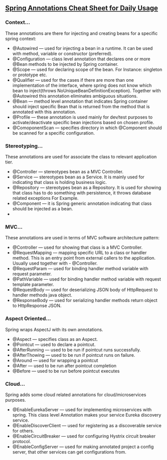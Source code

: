## [Spring Annotations Cheat Sheet for Daily Usage](https://azeynalli1990.medium.com/spring-annotations-cheat-sheet-for-daily-usage-45c596d2d81f)

### Context…

These annotations are there for injecting and creating beans for a specific spring context:
- @Autowired — used for injecting a bean in a runtime. It can be used with method, variable or constructor (preferred).
- @Configuration — class level annotation that declares one or more @Bean methods to be injected by Spring container.
- @Scope — used for declaring scope of the bean. For Instance: singleton or prototype etc.
- @Qualifier — used for the cases if there are more than one implementation of the interface, where spring does not know which bean to inject(throws NoUniqueBeanDefinitionException). Together with @Autowired this annotation eliminates ambiguous situations.
- @Bean — method level annotation that indicates Spring container should inject specific Bean that is returned from the method that is annotated with this annotation.
- @Profile — these annotation is used mainly for dev/test purposes to activate/deactivate specific bean injections based on chosen profile.
- @ComoponentScan — specifies directory in which @Component should be scanned for a specific configuration.

### Stereotyping…

These annotations are used for associate the class to relevant application tier.
- @Controller — stereotypes bean as a MVC Controller.
- @Service — stereotypes bean as a Service. It is mainly used for indicating that class is holding business logic.
- @Repository — stereotypes bean as a Repository. It is used for showing that class has to do something with persistence, it throws database related exceptions For Example.
- @Component — it is Spring generic annotation indicating that class should be injected as a bean.
- 
### MVC…

These annotations are used in terms of MVC software architecture pattern:
- @Controller — used for showing that class is a MVC Controller.
- @RequestMapping — mapping specific URL to a class or handler method. This is an entry point from external callers to the application. Usually used together with - @Controller.
- @RequestParam — used for binding handler method variable with request parameter.
- @PathVariable — used for binding handler method variable with request template parameter.
- @RequestBody — used for deserializing JSON body of HttpRequest to handler methods java object.
- @ResponseBody — used for serializing handler methods return object to HttpResponse JSON.

### Aspect Oriented…
Spring wraps AspectJ with its own annotations.
- @Aspect — specifies class as an Aspect.
- @Pointcut — used to declare a pointcut.
- @AfterRunning — used to be run if pointcut runs successfully.
- @AfterThowing — used to be run if pointcut runs on failure.
- @Around — used for wrapping a pointcut
- @After — used to be run after pointcut completion
- @Before — used to be run before pointcut executes

### Cloud…
Spring adds some cloud related annotations for cloud/microservices purposes.
- @EnableEurekaServer — used for implementing microservices with spring. This class level Annotation makes your service Eureka discovery service.
- @EnableDiscoverClient — used for registering as a discoverable service for others.
- @EnableCircuitBreaker — used for configuring Hystrix circuit breaker protocol.
- @EnableConfigServer — used for making annotated project a config server, that other services can get configurations from.